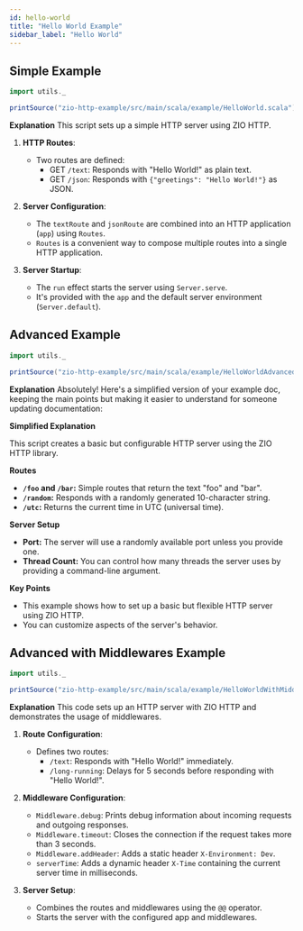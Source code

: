 ```yaml
---
id: hello-world
title: "Hello World Example"
sidebar_label: "Hello World"
---
```


## Simple Example

```scala mdoc:passthrough
import utils._

printSource("zio-http-example/src/main/scala/example/HelloWorld.scala")
```
**Explanation**
This script sets up a simple HTTP server using ZIO HTTP.

1. **HTTP Routes**:
   - Two routes are defined:
     - GET `/text`: Responds with "Hello World!" as plain text.
     - GET `/json`: Responds with `{"greetings": "Hello World!"}` as JSON.

2. **Server Configuration**:
   - The `textRoute` and `jsonRoute` are combined into an HTTP application (`app`) using `Routes`.
   - `Routes` is a convenient way to compose multiple routes into a single HTTP application.

3. **Server Startup**:
   - The `run` effect starts the server using `Server.serve`.
   - It's provided with the `app` and the default server environment (`Server.default`).


## Advanced Example

```scala mdoc:passthrough
import utils._

printSource("zio-http-example/src/main/scala/example/HelloWorldAdvanced.scala")
```

**Explanation**
Absolutely! Here's a simplified version of your example doc, keeping the main points but making it easier to understand for someone updating documentation:

**Simplified Explanation**

This script creates a basic but configurable HTTP server using the ZIO HTTP library.

**Routes**

* **`/foo` and `/bar`:** Simple routes that return the text "foo" and "bar".
* **`/random`:** Responds with a randomly generated 10-character string.
* **`/utc`:**  Returns the current time in UTC (universal time).

**Server Setup**

* **Port:** The server will use a randomly available port unless you provide one. 
* **Thread Count:** You can control how many threads the server uses by providing a command-line argument.

**Key Points**

* This example shows how to set up a basic but flexible HTTP server using ZIO HTTP.
* You can customize aspects of the server's behavior. 


## Advanced with Middlewares Example

```scala mdoc:passthrough
import utils._

printSource("zio-http-example/src/main/scala/example/HelloWorldWithMiddlewares.scala")
```

**Explanation**
This code sets up an HTTP server with ZIO HTTP and demonstrates the usage of middlewares. 

1. **Route Configuration**:
   - Defines two routes:
     - `/text`: Responds with "Hello World!" immediately.
     - `/long-running`: Delays for 5 seconds before responding with "Hello World!".

2. **Middleware Configuration**:
   - `Middleware.debug`: Prints debug information about incoming requests and outgoing responses.
   - `Middleware.timeout`: Closes the connection if the request takes more than 3 seconds.
   - `Middleware.addHeader`: Adds a static header `X-Environment: Dev`.
   - `serverTime`: Adds a dynamic header `X-Time` containing the current server time in milliseconds.

3. **Server Setup**:
   - Combines the routes and middlewares using the `@@` operator.
   - Starts the server with the configured app and middlewares.